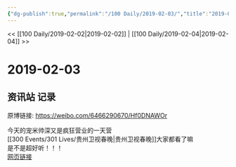 ```yaml
---
{"dg-publish":true,"permalink":"/100 Daily/2019-02-03/","title":"2019-02-03","created":"2022-12-22T14:40:46.000+08:00","updated":"2023-01-09T17:24:43.890+08:00"}
---
```



<< [[100 Daily/2019-02-02\|2019-02-02]] | [[100 Daily/2019-02-04\|2019-02-04]] >>

# 2019-02-03

## 资讯站 记录

原博链接: https://weibo.com/6466290670/Hf0DNAWOr

今天的宠米帅深又是疯狂营业的一天营  
[[300 Events/301 Lives/贵州卫视春晚\|贵州卫视春晚]]大家都看了嘛  
是不是超好听！！！  
[网页链接](https://weibo.cn/sinaurl?u=https%3A%2F%2Ffx.weico.net%2Fshare%2F56362028.html%3Fweibo_id%3D4335753800672872)
